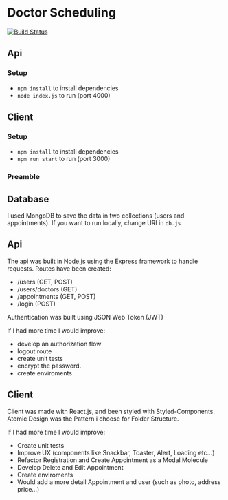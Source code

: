 # Doctor Scheduling

[![Build Status](https://travis-ci.org/joemccann/dillinger.svg?branch=master)](https://travis-ci.org/joemccann/dillinger)

## Api

### Setup

- `npm install` to install dependencies
- `node index.js` to run (port 4000)

## Client

### Setup

- `npm install` to install dependencies
- `npm run start` to run (port 3000)

### Preamble

## Database

I used MongoDB to save the data in two collections (users and appointments). If you want to run locally, change URI in `db.js`

## Api

The api was built in Node.js using the Express framework to handle requests. Routes have been created:

- /users (GET, POST)
- /users/doctors (GET)
- /appointments (GET, POST)
- /login (POST)

Authentication was built using JSON Web Token (JWT)

If I had more time I would improve:

- develop an authorization flow
- logout route
- create unit tests
- encrypt the password.
- create enviroments

## Client

Client was made with React.js, and been styled with Styled-Components. Atomic Design was the Pattern i choose for Folder Structure.

If I had more time I would improve:

- Create unit tests
- Improve UX (components like Snackbar, Toaster, Alert, Loading etc...)
- Refactor Registration and Create Appointment as a Modal Molecule
- Develop Delete and Edit Appointment
- Create enviroments
- Would add a more detail Appointment and user (such as photo, address price...)
